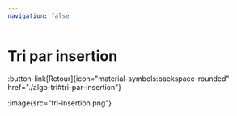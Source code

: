 ```yaml
---
navigation: false
---
```

# Tri par insertion
:button-link[Retour]{icon="material-symbols:backspace-rounded" href="./algo-tri#tri-par-insertion"}


:image{src="tri-insertion.png"}